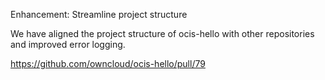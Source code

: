 Enhancement: Streamline project structure

We have aligned the project structure of ocis-hello with other repositories and improved error logging.

https://github.com/owncloud/ocis-hello/pull/79
